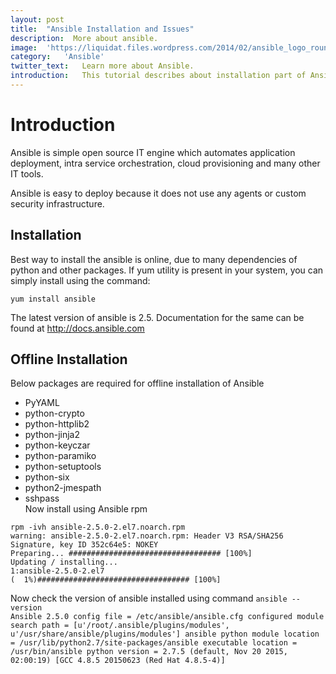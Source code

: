 ```yaml
---
layout:	post
title:	"Ansible Installation and Issues"
description:  More about ansible.
image:	'https://liquidat.files.wordpress.com/2014/02/ansible_logo_round.png?w=700&h=510&crop=1'
category:	'Ansible'
twitter_text:	Learn more about Ansible.
introduction:	This tutorial describes about installation part of Ansible in offline mode on CENTOS. Issues while installation will also be discussed .
---
```

# Introduction
Ansible is simple open source IT engine which automates application deployment, intra service orchestration, cloud provisioning and many other IT tools.

Ansible is easy to deploy because it does not use any agents or custom security infrastructure.

## Installation
Best way to install the ansible is online, due to many dependencies of python and other packages.
If yum utility is present in your system, you can simply install using the command:


`yum install ansible`


The latest version of ansible is 2.5. Documentation for the same can be found at http://docs.ansible.com

## Offline Installation
Below packages are required for offline installation of Ansible <br/>
* PyYAML
* python-crypto
* python-httplib2
* python-jinja2
* python-keyczar
* python-paramiko
* python-setuptools
* python-six
* python2-jmespath
* sshpass <br/>
Now install using Ansible rpm <br/>
``` shell
rpm -ivh ansible-2.5.0-2.el7.noarch.rpm
warning: ansible-2.5.0-2.el7.noarch.rpm: Header V3 RSA/SHA256 
Signature, key ID 352c64e5: NOKEY
Preparing... ################################## [100%]
Updating / installing...
1:ansible-2.5.0-2.el7                                      
(  1%)################################## [100%]
```
Now check the version of ansible installed using command
`ansible --version` <br/>
`Ansible 2.5.0
  config file = /etc/ansible/ansible.cfg
  configured module search path = [u'/root/.ansible/plugins/modules', u'/usr/share/ansible/plugins/modules']
  ansible python module location = /usr/lib/python2.7/site-packages/ansible
  executable location = /usr/bin/ansible
  python version = 2.7.5 (default, Nov 20 2015, 02:00:19) [GCC 4.8.5 20150623 (Red Hat 4.8.5-4)]
`
